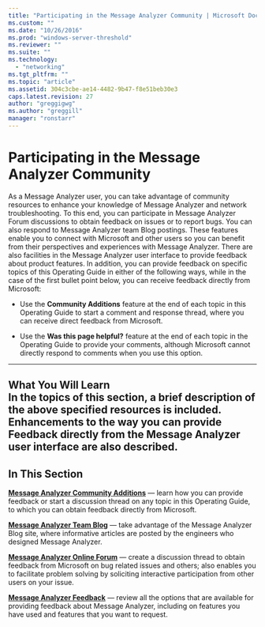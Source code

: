 ```yaml
---
title: "Participating in the Message Analyzer Community | Microsoft Docs"
ms.custom: ""
ms.date: "10/26/2016"
ms.prod: "windows-server-threshold"
ms.reviewer: ""
ms.suite: ""
ms.technology: 
  - "networking"
ms.tgt_pltfrm: ""
ms.topic: "article"
ms.assetid: 304c3cbe-ae14-4482-9b47-f8e51beb30e3
caps.latest.revision: 27
author: "greggigwg"
ms.author: "greggill"
manager: "ronstarr"
---
```

# Participating in the Message Analyzer Community
As a Message Analyzer user, you can take advantage of community resources to enhance your knowledge of Message Analyzer and network troubleshooting. To this end, you can participate in Message Analyzer Forum discussions to obtain feedback on issues or to report bugs. You can also respond to Message Analyzer team Blog postings. These features enable you to connect with Microsoft and other users so you can  benefit from their perspectives and experiences with Message Analyzer. There are also facilities in the Message Analyzer user interface to provide feedback about product features. In addition, you can provide feedback on specific topics of this Operating Guide in either of the following ways, while in the case of the first bullet point below, you can receive feedback directly from Microsoft:  
  
-   Use the **Community Additions** feature at the end of each topic in this Operating Guide to start a comment and response thread, where you can receive direct feedback from Microsoft.  
  
-   Use the **Was this page helpful?** feature at the end of each topic in the Operating Guide to provide your comments, although Microsoft cannot directly respond to comments when you use  this option.  
  
---  
  
 **What You Will Learn**   
In the topics of this section, a     brief description of the above specified resources is included. Enhancements to the way you can provide **Feedback** directly from the Message Analyzer user interface are also described.   
---  
  
## In This Section  
 **[Message Analyzer Community Additions](message-analyzer-community-additions.md)**  — learn how you can provide feedback or start a discussion thread on any topic in this Operating Guide, to which you can obtain feedback directly from Microsoft.  
  
 **[Message Analyzer Team Blog](message-analyzer-team-blog.md)**  — take advantage of the Message Analyzer Blog site, where informative articles are posted by the engineers who designed Message Analyzer.  
  
 **[Message Analyzer Online Forum](message-analyzer-online-forum.md)**  — create a discussion thread to obtain feedback from Microsoft on bug related issues and others; also enables you to facilitate problem solving by soliciting interactive participation from other users on your issue.  
  
 **[Message Analyzer Feedback](message-analyzer-feedback.md)**  — review all the options that are available for providing feedback about Message Analyzer, including on features you have used and features that you want to request.
